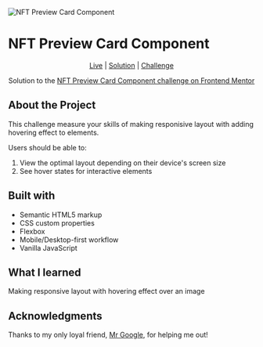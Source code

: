 
![NFT Preview Card Component](https://res.cloudinary.com/dz209s6jk/image/upload/f_auto,q_auto,w_475/Challenges/hxx2bhmtmeelt0a98zos.jpg)



# NFT Preview Card Component

<div align="center">

[Live](https://muhammedsajadali.github.io/NFT-preview-card-Frontend-Mentor-challenge/)
| [Solution](https://github.com/muhammedsajadali/NFT-preview-card-Frontend-Mentor-challenge)
| [Challenge](https://www.frontendmentor.io/challenges/interactive-rating-component-koxpeBUmI)

Solution to the [NFT Preview Card Component challenge on Frontend Mentor](https://www.frontendmentor.io/challenges/interactive-rating-component-koxpeBUmI)

</div>




## About the Project

This challenge measure your skills of making responisive layout with adding hovering effect to elements.



Users should be able to:

1. View the optimal layout depending on their device's screen size
2. See hover states for interactive elements




## Built with 

- Semantic HTML5 markup
- CSS custom properties
- Flexbox
- Mobile/Desktop-first workflow
- Vanilla JavaScript

## What I learned 

Making responsive layout with hovering effect over an image

## Acknowledgments

Thanks to my only loyal friend, [Mr Google](https://www.google.com/), for helping me out!
